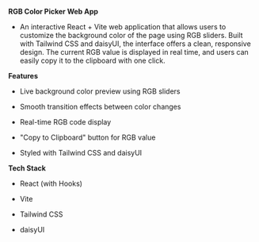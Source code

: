 **RGB Color Picker Web App**

- An interactive React + Vite web application that allows users to customize the background color of the page using RGB sliders. Built with Tailwind CSS and daisyUI, the interface offers a clean, responsive design. The current RGB value is displayed in real time, and users can easily copy it to the clipboard with one click.

**Features**

- Live background color preview using RGB sliders

- Smooth transition effects between color changes

- Real-time RGB code display

- "Copy to Clipboard" button for RGB value

- Styled with Tailwind CSS and daisyUI

**Tech Stack**

- React (with Hooks)

- Vite

- Tailwind CSS

- daisyUI
